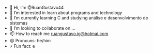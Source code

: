 - 👋 Hi, I’m @RuanGustavo44
- 👀 I’m interested in learn about programs and technology
- 🌱 I’m currently learning C and studying análise e desenvolvimento de sistemas
- 💞️ I’m looking to collaborate on ...
- 📫 How to reach me ruangustavo.ig@hotmai.com
- 😄 Pronouns: he/him
- ⚡ Fun fact: e

<!---
RuanGustavo44/RuanGustavo44 is a ✨ special ✨ repository because its `README.md` (this file) appears on your GitHub profile.
You can click the Preview link to take a look at your changes.
--->

